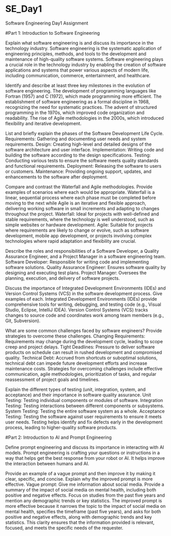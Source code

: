 # SE_Day1
Software Engineering Day1 Assignment

#Part 1: Introduction to Software Engineering

Explain what software engineering is and discuss its importance in the technology industry.
Software engineering is the systematic application of engineering principles, methods, and tools to the development and maintenance of high-quality software systems.
Software engineering plays a crucial role in the technology industry by enabling the creation of software applications and systems that power various aspects of modern life, including communication, commerce, entertainment, and healthcare.

Identify and describe at least three key milestones in the evolution of software engineering.
The development of programming languages like Fortran (1957) and C (1972), which made programming more efficient. 
The establishment of software engineering as a formal discipline in 1968, recognizing the need for systematic practices.
The advent of structured programming in the 1970s, which improved code organization and readability.
The rise of Agile methodologies in the 2000s, which introduced flexibility and iterative development.

List and briefly explain the phases of the Software Development Life Cycle.
Requirements: Gathering and documenting user needs and system requirements.
Design: Creating high-level and detailed designs of the software architecture and user interface.
Implementation: Writing code and building the software according to the design specifications.
Testing: Conducting various tests to ensure the software meets quality standards and functional requirements.
Deployment: Releasing the software to users or customers.
Maintenance: Providing ongoing support, updates, and enhancements to the software after deployment.


Compare and contrast the Waterfall and Agile methodologies. Provide examples of scenarios where each would be appropriate.
Waterfall is a linear, sequential process where each phase must be completed before moving to the next while Agile is an iterative and flexible approach, delivering working software in small increments and adapting to changes throughout the project.
Waterfall: Ideal for projects with well-defined and stable requirements, where the technology is well understood, such as simple websites or hardware development.
Agile: Suitable for projects where requirements are likely to change or evolve, such as software development, mobile app development, or projects involving complex technologies where rapid adaptation and flexibility are crucial.

Describe the roles and responsibilities of a Software Developer, a Quality Assurance Engineer, and a Project Manager in a software engineering team.
Software Developer: Responsible for writing code and implementing software solutions.
Quality Assurance Engineer: Ensures software quality by designing and executing test plans.
Project Manager: Oversees the planning, execution, and delivery of software projects.
  
Discuss the importance of Integrated Development Environments (IDEs) and Version Control Systems (VCS) in the software development process. Give examples of each.
Integrated Development Environments (IDEs) provide comprehensive tools for writing, debugging, and testing code (e.g., Visual Studio, Eclipse, IntelliJ IDEA).
Version Control Systems (VCS) tracks changes to source code and coordinates work among team members (e.g., Git, Subversion).

What are some common challenges faced by software engineers? Provide strategies to overcome these challenges.
Changing Requirements: Requirements may change during the development cycle, leading to scope creep and project delays.
Tight Deadlines: Pressure to deliver software products on schedule can result in rushed development and compromised quality.
Technical Debt: Accrued from shortcuts or suboptimal solutions, technical debt can impede future development efforts and increase maintenance costs.
Strategies for overcoming challenges include effective communication, agile methodologies, prioritization of tasks, and regular reassessment of project goals and timelines.

Explain the different types of testing (unit, integration, system, and acceptance) and their importance in software quality assurance.
Unit Testing: Testing individual components or modules of software.
Integration Testing: Testing interactions between different components or subsystems.
System Testing: Testing the entire software system as a whole.
Acceptance Testing: Testing the software against user requirements to ensure it meets user needs.
Testing helps identify and fix defects early in the development process, leading to higher-quality software products.

#Part 2: Introduction to AI and Prompt Engineering


Define prompt engineering and discuss its importance in interacting with AI models.
Prompt engineering is crafting your questions or instructions in a way that helps get the best response from your robot or AI.
It helps improve the interaction between humans and AI.

Provide an example of a vague prompt and then improve it by making it clear, specific, and concise. Explain why the improved prompt is more effective.
Vague prompt: Give me information about social media. 
Provide a summary of the impact of social media on mental health, including both positive and negative effects. Focus on studies from the past five years and mention any demographic trends or key statistics.
The improved prompt is more effective because it narrows the topic to the impact of social media on mental health, specifies the timeframe (past five years), and asks for both positive and negative effects, along with demographic trends and key statistics. This clarity ensures that the information provided is relevant, focused, and meets the specific needs of the requester.
